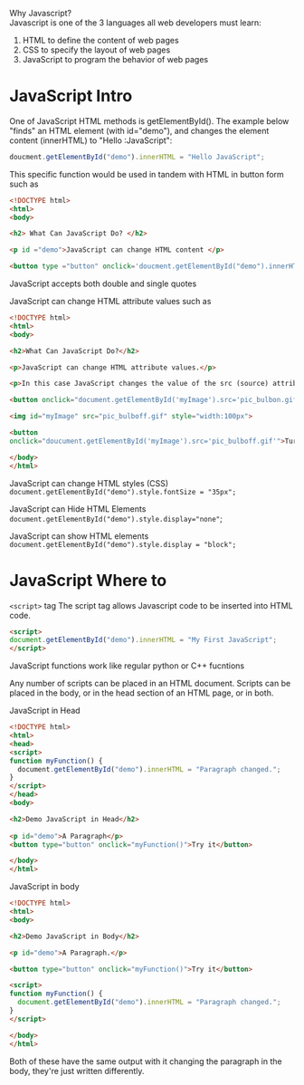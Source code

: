 Why Javascript?<br> Javascript is one of the 3 languages all web developers must learn:
1. HTML to define the content of web pages
2. CSS to specify the layout of web pages
3. JavaScript to program the behavior of web pages

# JavaScript Intro

One of JavaScript HTML methods is getElementById(). The example below "finds"  an HTML element (with id="demo"), and changes the element content (innerHTML) to "Hello :JavaScript":
```JavaScript
doucment.getElementById("demo").innerHTML = "Hello JavaScript";
```

This specific function would be used in tandem with HTML in button form such as 
```html
<!DOCTYPE html>
<html>
<body>

<h2> What Can JavaScript Do? </h2>

<p id ="demo">JavaScript can change HTML content </p>

<button type ="button" onclick='doucment.getElementById("demo").innerHTML = "Hello JavaScript!"'>Click me!</button>
```
JavaScript accepts both double and single quotes

JavaScript can change HTML attribute values such as 
```html
<!DOCTYPE html>
<html>
<body>

<h2>What Can JavaScript Do?</h2>

<p>JavaScript can change HTML attribute values.</p>

<p>In this case JavaScript changes the value of the src (source) attribute of an image.</p>

<button onclick="document.getElementById('myImage').src='pic_bulbon.gif'">Turn on the light</button>

<img id="myImage" src="pic_bulboff.gif" style="width:100px">

<button
onclick="doucument.getElementById('myImage').src='pic_bulboff.gif'">Turn off the light </button>

</body>
</html>
```

JavaScript can change HTML styles (CSS)
`document.getElementById("demo").style.fontSize = "35px";`

JavaScript can Hide HTML Elements
`document.getElementById("demo").style.display="none"`;

JavaScript can show HTML elements
`document.getElementById("demo").style.display = "block";`

# JavaScript Where to

`<script>` tag
The script tag allows Javascript code to be inserted into HTML code.
```HTML
<script>
document.getElementById("demo").innerHTML = "My First JavaScript";
</script>
```

JavaScript functions work like regular python or C++ fucntions

Any number of scripts can be placed in an HTML document. Scripts can be placed in the body, or in the head section of an HTML page, or in both.

JavaScript in Head
```html
<!DOCTYPE html>  
<html>  
<head>  
<script>  
function myFunction() {  
  document.getElementById("demo").innerHTML = "Paragraph changed.";  
}  
</script>  
</head>  
<body>

<h2>Demo JavaScript in Head</h2>  
  
<p id="demo">A Paragraph</p>  
<button type="button" onclick="myFunction()">Try it</button>

</body>  
</html>
```

JavaScript in body
```html
<!DOCTYPE html>
<html>
<body>

<h2>Demo JavaScript in Body</h2>

<p id="demo">A Paragraph.</p>

<button type="button" onclick="myFunction()">Try it</button>

<script>
function myFunction() {
  document.getElementById("demo").innerHTML = "Paragraph changed.";
}
</script>

</body>
</html> 
```

Both of these have the same output with it changing the paragraph in the body, they're just written differently. 